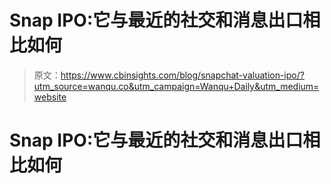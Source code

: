 # Snap IPO:它与最近的社交和消息出口相比如何

> 原文：<https://www.cbinsights.com/blog/snapchat-valuation-ipo/?utm_source=wanqu.co&utm_campaign=Wanqu+Daily&utm_medium=website>





# Snap IPO:它与最近的社交和消息出口相比如何




